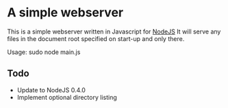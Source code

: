 # A simple webserver

This is a simple webserver written in Javascript for [NodeJS][1]
It will serve any files in the document root specified on start-up and only there.

Usage: sudo node main.js <documentroot>
	
## Todo

* Update to NodeJS 0.4.0
* Implement optional directory listing

[1]: http://nodejs.org/ "Node.JS"
